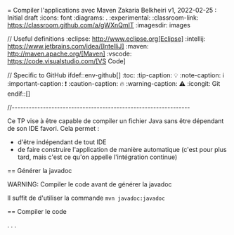 = Compiler l'applications avec Maven
Zakaria Belkheiri
v1, 2022-02-25 : Initial draft
:icons: font
:diagrams: .
:experimental:
:classroom-link: https://classroom.github.com/a/gWXnQmIT
:imagesdir: images

// Useful definitions
:eclipse: http://www.eclipse.org[Eclipse]
:intellij: https://www.jetbrains.com/idea/[IntelliJ]
:maven: http://maven.apache.org/[Maven]
:vscode: https://code.visualstudio.com/[VS Code]

// Specific to GitHub
ifdef::env-github[]
:toc:
:tip-caption: :bulb:
:note-caption: :information_source:
:important-caption: :heavy_exclamation_mark:
:caution-caption: :fire:
:warning-caption: :warning:
:icongit: Git
endif::[]

//---------------------------------------------------------------

Ce TP vise à être capable de compiler un fichier Java sans être dépendant de son IDE favori.
Cela permet :

- d'être indépendant de tout IDE
- de faire construire l'application de manière automatique (c'est pour plus tard, mais c'est ce qu'on appelle l'intégration continue)

== Générer la javadoc

WARNING: Compiler le code avant de générer la javadoc

Il suffit de d'utiliser la commande `mvn javadoc:javadoc`

== Compiler le code

. 
.
.